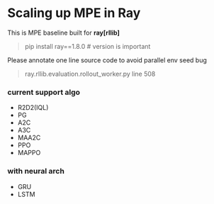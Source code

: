 # Scaling up MPE in Ray

This is MPE baseline built for **ray[rllib]**
> pip install ray==1.8.0 # version is important

Please annotate one line source code to avoid parallel env seed bug
> ray.rllib.evaluation.rollout_worker.py line 508 

### current support algo
- R2D2(IQL)
- PG
- A2C
- A3C
- MAA2C
- PPO
- MAPPO
  
### with neural arch
- GRU
- LSTM



